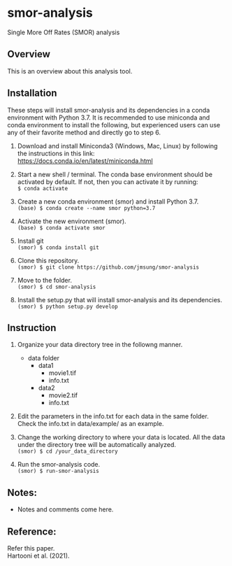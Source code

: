 # smor-analysis
Single More Off Rates (SMOR) analysis 


## Overview
This is an overview about this analysis tool. 


## Installation 
These steps will install smor-analysis and its dependencies in a conda environment with Python 3.7. It is recommended to use miniconda and conda environment to install the following, but experienced users can use any of their favorite method and directly go to step 6.   

1. Download and install Miniconda3 (Windows, Mac, Linux) by following the instructions in this link:    
<https://docs.conda.io/en/latest/miniconda.html>
    
2. Start a new shell / terminal. The conda base environment should be activated by default. If not, then you can activate it by running:   
`$ conda activate`

3. Create a new conda environment (smor) and install Python 3.7.  
`(base) $ conda create --name smor python=3.7`    

4. Activate the new environment (smor).  
`(base) $ conda activate smor`

5. Install git   
`(smor) $ conda install git`

6. Clone this repository.   
`(smor) $ git clone https://github.com/jmsung/smor-analysis`

7. Move to the folder.  
`(smor) $ cd smor-analysis`   

8. Install the setup.py that will install smor-analysis and its dependencies.  
`(smor) $ python setup.py develop`


## Instruction
1. Organize your data directory tree in the followng manner.     

	- data folder
		- data1
			- movie1.tif
			- info.txt
		- data2
			- movie2.tif
			- info.txt
		
2. Edit the parameters in the info.txt for each data in the same folder. Check the info.txt in data/example/ as an example. 

3. Change the working directory to where your data is located. All the data under the directory tree will be automatically analyzed.     
`(smor) $ cd /your_data_directory` 

4. Run the smor-analysis code.   
`(smor) $ run-smor-analysis`


## Notes:
* Notes and comments come here. 


## Reference:
Refer this paper.   
Hartooni et al. (2021). 
